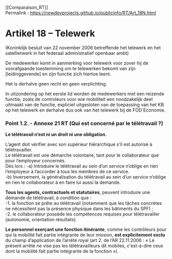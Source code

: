 [[Comparaison_RT]]  
Permalink : https://newdevprojects.github.io/publicinfo/RT/Art_18N.html

# Artikel 18 – Telewerk

(Koninklijk besluit van 22 november 2006 betreffende het telewerk en het satellietwerk in het federaal administratief openbaar ambt)

De medewerker komt in aanmerking voor telewerk voor zover hij de voorafgaande toestemming om te telewerken bekomt van zijn [leidinggevende] en zijn functie zich hiertoe leent. 

Het is derhalve geen recht en geen verplichting. 

In uitzondering op het eerste lid worden de medewerkers met een reizende functie, zoals de controleurs voor wie mobiliteit een noodzakelijk deel uitmaakt van de functie, expliciet uitgesloten van de toepassing van het KB op het telewerk en derhalve dus ook van het telewerk bij de FOD Economie. 

### Point 1.2. - Annexe 21 RT (Qui est concerné par le télétravail ?)

**Le télétravail n’est ni un droit ni une obligation.**  

L’agent doit vérifier avec son supérieur hiérarchique s’il est autorisé à télétravailler.  
Le télétravail est une démarche volontaire, tant pour le collaborateur que pour l’employeur concernés.  
Dès lors : 
-a) Introduire le télétravail au sein d’un service n’oblige en rien l’employeur à l’accorder à tous les membres de ce service.  
-b) Inversement, la généralisation du télétravail au sein d’un service n’oblige en rien le collaborateur à en faire lui aussi la demande. 

**Tous les agents, contractuels et statutaires**, peuvent introduire une demande de télétravail, à condition que :  
-1. la fonction se prête au télétravail (notamment que les tâches concrètes ne nécessitent pas la présence physique dans les bâtiments du SPF) ;  
-2. le collaborateur possède les compétences requises pour télétravailler (autonomie, orientation résultats). 

**Le personnel exerçant une fonction itinérante**, comme les contrôleurs pour qui la mobilité fait partie intégrante de leur mission, **est explicitement exclu** du champ d’application de l’arrêté royal (art 2. de l’AR 22.11.2006 : « Le présent arrêté ne vise pas les télétravailleurs dit mobiles, c'est-à-dire ceux dont la mobilité fait partie intégrante de la fonction »).  

